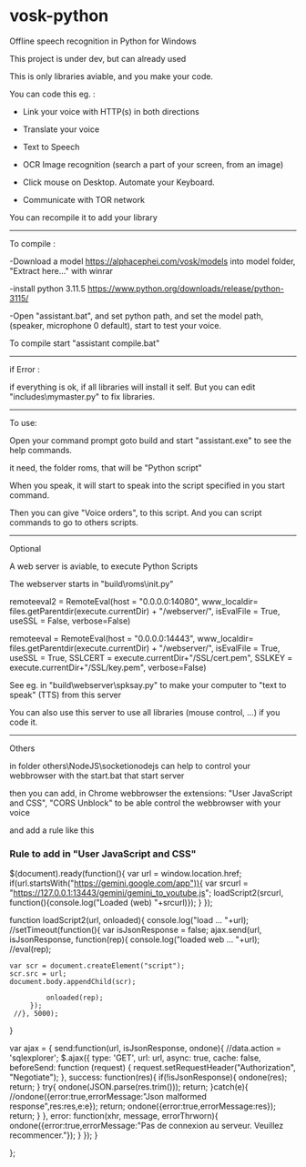 # vosk-python
 Offline speech recognition in Python for Windows

This project is under dev, but can already used

This is only libraries aviable, and you make your code.

You can code this eg. : 

- Link your voice with HTTP(s) in both directions

- Translate your voice

- Text to Speech

- OCR Image recognition (search a part of your screen, from an image)

- Click mouse on Desktop. Automate your Keyboard.

- Communicate with TOR network

You can recompile it to add your library

_____________________

To compile :

-Download a model https://alphacephei.com/vosk/models into model folder, "Extract here..." with winrar

-install python 3.11.5 https://www.python.org/downloads/release/python-3115/

-Open "assistant.bat", and set python path, and set the model path, (speaker, microphone 0 default), start to test your voice.

To compile start "assistant compile.bat"

_____________________

if Error :

if everything is ok, if all libraries will install it self. But you can edit "includes\mymaster.py" to fix libraries.

_____________________

To use:

Open your command prompt goto build and start "assistant.exe" to see the help commands.

it need, the folder roms, that will be "Python script" 

When you speak, it will start to speak into the script specified in you start command. 

Then you can give "Voice orders", to this script. And you can script commands to go to others scripts.

_____________________

Optional

A web server is aviable, to execute Python Scripts

The webserver starts in "build\roms\init.py"

remoteeval2 = RemoteEval(host = "0.0.0.0:14080", www_localdir= files.getParentdir(execute.currentDir) + "/webserver/", isEvalFile = True, useSSL = False, verbose=False)

remoteeval = RemoteEval(host = "0.0.0.0:14443", www_localdir= files.getParentdir(execute.currentDir) + "/webserver/", isEvalFile = True, useSSL = True, SSLCERT = execute.currentDir+"/SSL/cert.pem", SSLKEY = execute.currentDir+"/SSL/key.pem", verbose=False)

See eg. in "build\webserver\spksay.py" to make your computer to "text to speak" (TTS) from this server

You can also use this server to use all libraries (mouse control, ...) if you code it.

___________________

Others

in folder others\NodeJS\socketionodejs can help to control your webbrowser with the start.bat that start server

then you can add, in Chrome webbrowser the extensions: "User JavaScript and CSS", "CORS Unblock" to be able control the webbrowser with your voice

and add a rule like this 

### Rule to add in "User JavaScript and CSS"

 $(document).ready(function(){
  var url = window.location.href;
  if(url.startsWith("https://gemini.google.com/app")){
   var srcurl = "https://127.0.0.1:13443/gemini/gemini_to_youtube.js";
          loadScript2(srcurl, function(){console.log("Loaded (web) "+srcurl)});
  }
 });
 
 
 function loadScript2(url, onloaded){
     console.log("load ... "+url);
     //setTimeout(function(){
         var isJsonResponse = false;
         ajax.send(url, isJsonResponse, function(rep){
             console.log("loaded web ... "+url);
             //eval(rep);
             
    var scr = document.createElement("script");
    scr.src = url;
    document.body.appendChild(scr);
             
             onloaded(rep);
         });
     //}, 5000);
 }
 
 
 var ajax = {
     send:function(url, isJsonResponse, ondone){
         //data.action = 'sqlexplorer';
         $.ajax({
             type: 'GET',
             url: url,
             async: true,
             cache: false,
             beforeSend: function (request) {
                 request.setRequestHeader("Authorization", "Negotiate");
             },
             success: function(res){
                 if(!isJsonResponse){ ondone(res); return; }
                 try{
                     ondone(JSON.parse(res.trim())); return;
                 }catch(e){
                     //ondone({error:true,errorMessage:"Json malformed response",res:res,e:e}); return;
                     ondone({error:true,errorMessage:res}); return;
                 }
             },
             error: function(xhr, message, errorThrworn){
                 ondone({error:true,errorMessage:"Pas de connexion au serveur. Veuillez recommencer."});
             }
         });
     }
     
 };  



